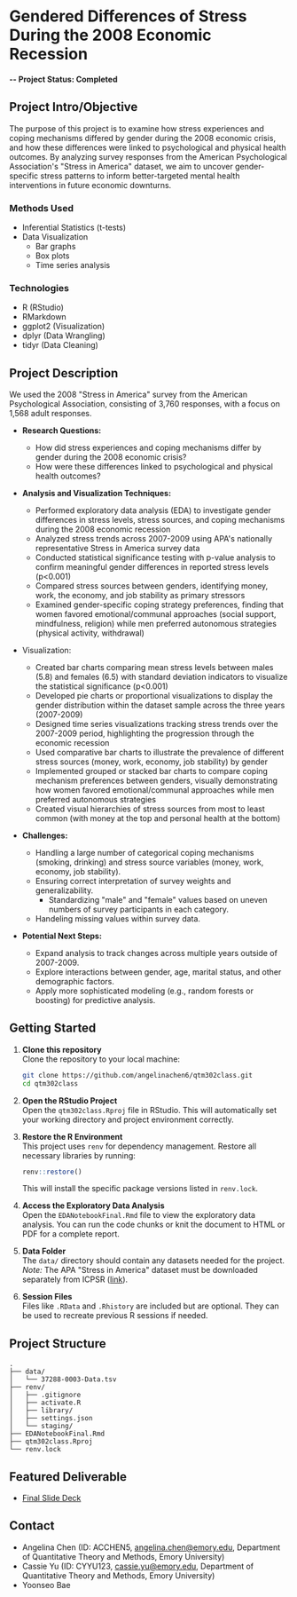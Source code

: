 # Gendered Differences of Stress During the 2008 Economic Recession

#### -- Project Status: Completed

## Project Intro/Objective
The purpose of this project is to examine how stress experiences and coping mechanisms differed by gender during the 2008 economic crisis, and how these differences were linked to psychological and physical health outcomes. By analyzing survey responses from the American Psychological Association's "Stress in America" dataset, we aim to uncover gender-specific stress patterns to inform better-targeted mental health interventions in future economic downturns.


### Methods Used
* Inferential Statistics (t-tests)
* Data Visualization
  * Bar graphs
  * Box plots
  * Time series analysis

### Technologies
* R (RStudio)
* RMarkdown
* ggplot2 (Visualization)
* dplyr (Data Wrangling)
* tidyr (Data Cleaning)

## Project Description
We used the 2008 "Stress in America" survey from the American Psychological Association, consisting of 3,760 responses, with a focus on 1,568 adult responses.

- **Research Questions:**
  - How did stress experiences and coping mechanisms differ by gender during the 2008 economic crisis?
  - How were these differences linked to psychological and physical health outcomes?

- **Analysis and Visualization Techniques:**
  - Performed exploratory data analysis (EDA) to investigate gender differences in stress levels, stress sources, and coping mechanisms during the 2008 economic recession
  - Analyzed stress trends across 2007-2009 using APA's nationally representative Stress in America survey data
  - Conducted statistical significance testing with p-value analysis to confirm meaningful gender differences in reported stress levels (p<0.001)
  - Compared stress sources between genders, identifying money, work, the economy, and job stability as primary stressors
  - Examined gender-specific coping strategy preferences, finding that women favored emotional/communal approaches (social support, mindfulness, religion) while men preferred autonomous strategies (physical activity, withdrawal)
- Visualization:
  - Created bar charts comparing mean stress levels between males (5.8) and females (6.5) with standard deviation indicators to visualize the statistical significance (p<0.001)
  - Developed pie charts or proportional visualizations to display the gender distribution within the dataset sample across the three years (2007-2009)
  - Designed time series visualizations tracking stress trends over the 2007-2009 period, highlighting the progression through the economic recession
  - Used comparative bar charts to illustrate the prevalence of different stress sources (money, work, economy, job stability) by gender
  - Implemented grouped or stacked bar charts to compare coping mechanism preferences between genders, visually demonstrating how women favored emotional/communal approaches while men preferred autonomous strategies
  - Created visual hierarchies of stress sources from most to least common (with money at the top and personal health at the bottom)

- **Challenges:**
  - Handling a large number of categorical coping mechanisms (smoking, drinking) and stress source variables (money, work, economy, job stability).
  - Ensuring correct interpretation of survey weights and generalizability.
    - Standardizing "male" and "female" values based on uneven numbers of survey participants in each category.
  - Handeling missing values within survey data.

- **Potential Next Steps:**
  - Expand analysis to track changes across multiple years outside of 2007-2009.
  - Explore interactions between gender, age, marital status, and other demographic factors.
  - Apply more sophisticated modeling (e.g., random forests or boosting) for predictive analysis.

## Getting Started

1. **Clone this repository**  
   Clone the repository to your local machine:
   ```bash
   git clone https://github.com/angelinachen6/qtm302class.git
   cd qtm302class
   ```

2. **Open the RStudio Project**  
   Open the `qtm302class.Rproj` file in RStudio. This will automatically set your working directory and project environment correctly.

3. **Restore the R Environment**  
   This project uses `renv` for dependency management. Restore all necessary libraries by running:
   ```r
   renv::restore()
   ```
   This will install the specific package versions listed in `renv.lock`.

4. **Access the Exploratory Data Analysis**  
   Open the `EDANotebookFinal.Rmd` file to view the exploratory data analysis. You can run the code chunks or knit the document to HTML or PDF for a complete report.

5. **Data Folder**  
   The `data/` directory should contain any datasets needed for the project.  
   *Note:* The APA "Stress in America" dataset must be downloaded separately from ICPSR ([link](https://doi.org/10.3886/ICPSR37288.v2)).

6. **Session Files**  
   Files like `.RData` and `.Rhistory` are included but are optional. They can be used to recreate previous R sessions if needed.

## Project Structure
```
.
├── data/
│   └── 37288-0003-Data.tsv
├── renv/
│   ├── .gitignore
│   ├── activate.R
│   ├── library/
│   ├── settings.json
│   └── staging/
├── EDANotebookFinal.Rmd
├── qtm302class.Rproj
└── renv.lock
```


## Featured Deliverable
* [Final Slide Deck](https://docs.google.com/presentation/d/1UtZyBbUDP3E7EUyHZbA9DxTydvEjCJLNcWkVNjZLvf4/edit?usp=sharing)



## Contact
* Angelina Chen (ID: ACCHEN5, angelina.chen@emory.edu, Department of Quantitative Theory and Methods, Emory University)
* Cassie Yu (ID: CYYU123, cassie.yu@emory.edu, Department of Quantitative Theory and Methods, Emory University)
* Yoonseo Bae
